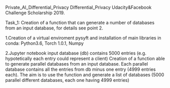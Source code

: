 Private_AI_Differential_Privacy
Differential_Privacy Udacity&Facebook Challenge Scholarship 2019.

Task_1: Creation of a function that can generate a number of databases from an input database, for details see point 2.

1.Creation of a virtual enviroment pysyft and installation of main libraries in conda: Python3.6, Torch 1.0.1, Numpy

2.Jupyter notebook input database (db) contains 5000 entries (e.g. hypotetically each entry could represent a client)
Creation of a function able to generate parallel databases from an input database. 
Each parallel database contains all the entries from db minus one entry (4999 entries each). 
The aim is to use the function and  generate a list of databases (5000 parallel different databases, each one having 4999 entries)
